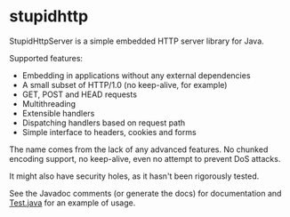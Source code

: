 stupidhttp
==========

StupidHttpServer is a simple embedded HTTP server library for Java.

Supported features:

- Embedding in applications without any external dependencies
- A small subset of HTTP/1.0 (no keep-alive, for example)
- GET, POST and HEAD requests
- Multithreading
- Extensible handlers
- Dispatching handlers based on request path
- Simple interface to headers, cookies and forms

The name comes from the lack of any advanced features. No chunked encoding support, no keep-alive, even no attempt to prevent DoS attacks.

It might also have security holes, as it hasn't been rigorously tested.

See the Javadoc comments (or generate the docs) for documentation and [Test.java](src/Test.java) for an example of usage.
